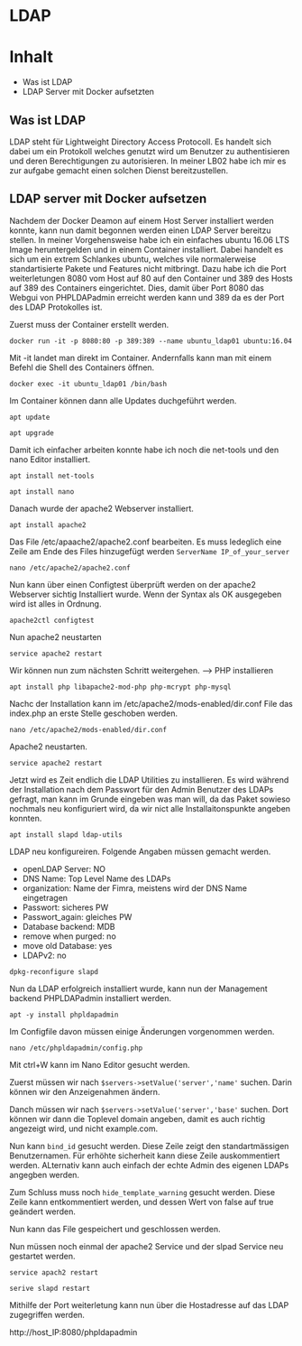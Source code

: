 # LDAP

# Inhalt
- Was ist LDAP
- LDAP Server mit Docker aufsetzten

## Was ist LDAP
LDAP steht für Lightweight Directory Access Protocoll. Es handelt sich dabei um ein Protokoll welches genutzt wird um Benutzer zu authentisieren und deren Berechtigungen zu autorisieren. In meiner LB02 habe ich mir es zur aufgabe gemacht einen solchen Dienst bereitzustellen. 

## LDAP server mit Docker aufsetzen
Nachdem der Docker Deamon auf einem Host Server installiert werden konnte, kann nun damit begonnen werden einen LDAP Server bereitzu stellen. In meiner Vorgehensweise habe ich ein einfaches ubuntu 16.06 LTS Image heruntergelden und in einem Container installiert. Dabei handelt es sich um ein extrem Schlankes ubuntu, welches vile normalerweise standartisierte Pakete und Features nicht mitbringt. Dazu habe ich die Port weiterletungen 8080 vom Host auf 80 auf den Container und 389 des Hosts auf 389 des Containers eingerichtet. Dies, damit über Port 8080 das Webgui von PHPLDAPadmin erreicht werden kann und 389 da es der Port des LDAP Protokolles ist.

Zuerst muss der Container erstellt werden.

``docker run -it -p 8080:80 -p 389:389 --name ubuntu_ldap01 ubuntu:16.04``

Mit -it landet man direkt im Container. Andernfalls kann man mit einem Befehl die Shell des Containers öffnen.

``docker exec -it ubuntu_ldap01 /bin/bash``

Im Container können dann alle Updates duchgeführt werden.

``apt update``

``apt upgrade``

Damit ich einfacher arbeiten konnte habe ich noch die net-tools und den nano Editor installiert.

``apt install net-tools``

``apt install nano``

Danach wurde der apache2 Webserver installiert.

``apt install apache2``

Das File /etc/apaache2/apache2.conf bearbeiten. Es muss ledeglich eine Zeile am Ende des Files hinzugefügt werden ``ServerName IP_of_your_server``

``nano /etc/apache2/apache2.conf``

Nun kann über einen Configtest überprüft werden on der apache2 Webserver sichtig Installiert wurde. Wenn der Syntax als OK ausgegeben wird ist alles in Ordnung.

``apache2ctl configtest``

Nun apache2 neustarten

``service apache2 restart``

Wir können nun zum nächsten Schritt weitergehen. --> PHP installieren

``apt install php libapache2-mod-php php-mcrypt php-mysql``

Nachc der Installation kann im /etc/apache2/mods-enabled/dir.conf File das index.php an erste Stelle geschoben werden.

``nano /etc/apache2/mods-enabled/dir.conf``

Apache2 neustarten.

``service apache2 restart``

Jetzt wird es Zeit endlich die LDAP Utilities zu installieren. Es wird während der Installation nach dem Passwort für den Admin Benutzer des LDAPs gefragt, man kann im Grunde eingeben was man will, da das Paket sowieso nochmals neu konfiguriert wird, da wir nict alle Installaitonspunkte angeben konnten.

``apt install slapd ldap-utils``

LDAP neu konfigureiren. Folgende Angaben müssen gemacht werden.

- openLDAP Server: NO
- DNS Name: Top Level Name des LDAPs
- organization: Name der Fimra, meistens wird der DNS Name eingetragen
- Passwort: sicheres PW
- Passwort_again: gleiches PW
- Database backend: MDB
- remove when purged: no
- move old Database: yes
- LDAPv2: no

``dpkg-reconfigure slapd``

Nun da LDAP erfolgreich installiert wurde, kann nun der Management backend PHPLDAPadmin installiert werden.

``apt -y install phpldapadmin``

Im Configfile davon müssen einige Änderungen vorgenommen werden. 

``nano /etc/phpldapadmin/config.php``

Mit ctrl+W kann im Nano Editor gesucht werden.

Zuerst müssen wir nach ``$servers->setValue('server','name'`` suchen. Darin können wir den Anzeigenahmen ändern.

Danch müssen wir nach ``$servers->setValue('server','base'`` suchen. Dort können wir dann die Toplevel domain angeben, damit es auch richtig angezeigt wird, und nicht example.com.

Nun kann ``bind_id`` gesucht werden. Diese Zeile zeigt den standartmässigen Benutzernamen. Für erhöhte sicherheit kann diese Zeile auskommentiert werden. ALternativ kann auch einfach der echte Admin des eigenen LDAPs angegben werden.

Zum Schluss muss noch ``hide_template_warning`` gesucht werden. Diese Zeile kann entkommentiert werden, und dessen Wert von false auf true geändert werden.

Nun kann das File gespeichert und geschlossen werden.

Nun müssen noch einmal der apache2 Service und der slpad Service neu gestartet werden.

``service apach2 restart``

``serive slapd restart``

Mithilfe der Port weiterletung kann nun über die Hostadresse auf das LDAP zugegriffen werden.

http://host_IP:8080/phpldapadmin